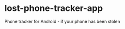 lost-phone-tracker-app
========================

Phone tracker for Android - if your phone has been stolen
